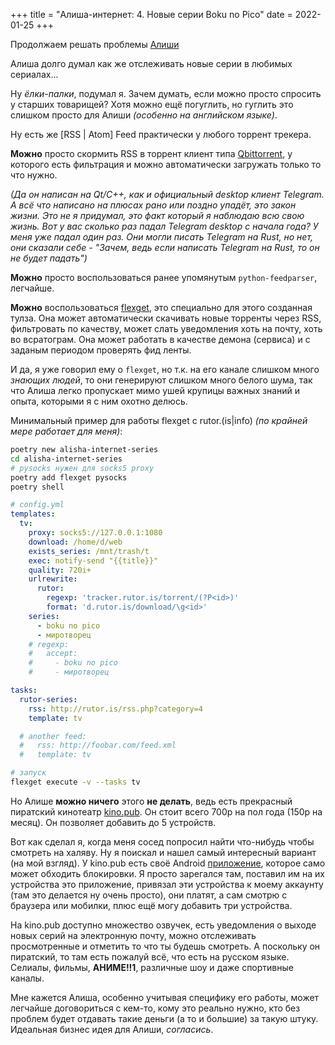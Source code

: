 +++
title = "Алиша-интернет: 4. Новые серии Boku no Pico"
date = 2022-01-25
+++

Продолжаем решать проблемы [Алиши](https://twitch.tv/ucsm)

Алиша долго думал как же отслеживать новые серии в любимых сериалах...

Ну *ёлки-палки*, подумал я. Зачем думать, если можно просто спросить у старших товарищей? Хотя можно ещё погуглить, но гуглить это слишком просто для Алиши *(особенно на английском языке)*.

Ну есть же [RSS | Atom] Feed практически у любого торрент трекера.

**Можно** просто скормить RSS в торрент клиент типа [Qbittorrent](https://www.qbittorrent.org), у которого есть фильтрация и можно автоматически загружать только то что нужно. 

*(Да он написан на Qt/C++, как и официальный desktop клиент Telegram. А всё что написано на плюсах рано или поздно упадёт, это закон жизни. Это не я придумал, это факт который я наблюдаю всю свою жизнь. Вот у вас сколько раз падал Telegram desktop с начала года? У меня уже падал один раз. Они могли писать Telegram на Rust, но нет, они сказали себе - "Зачем, ведь если написать Telegram на Rust, то он не будет падать")*

**Можно** просто воспользоваться ранее упомянутым `python-feedparser`, легчайше.

**Можно** воспользоваться [flexget](https://flexget.com), это специально для этого созданная тулза. Она может автоматически скачивать новые торренты через RSS, фильтровать по качеству, может слать уведомления хоть на почту, хоть во всратограм. Она может работать в качестве демона (сервиса) и с заданым периодом проверять фид ленты.

И да, я уже говорил ему о `flexget`, но т.к. на его канале слишком много *знающих людей*, то они генерируют слишком много белого шума, так что Алиша легко пропускает мимо ушей крупицы важных знаний и опыта, которыми я с ним охотно делюсь.

Минимальный пример для работы flexget c rutor.(is|info) *(по крайней мере работает для меня)*:
```sh
poetry new alisha-internet-series
cd alisha-internet-series
# pysocks нужен для socks5 proxy
poetry add flexget pysocks
poetry shell
```
```yaml
# config.yml
templates:
  tv:
    proxy: socks5://127.0.0.1:1080
    download: /home/d/web 
    exists_series: /mnt/trash/t
    exec: notify-send "{{title}}"
    quality: 720i+
    urlrewrite: 
      rutor:
        regexp: 'tracker.rutor.is/torrent/(?P<id>)' 
        format: 'd.rutor.is/download/\g<id>'
    series:
      - boku no pico
      - миротворец
    # regexp:
    #   accept:
    #     - boku no pico
    #     - миротворец

tasks:
  rutor-series:
    rss: http://rutor.is/rss.php?category=4
    template: tv

  # another feed:
  #   rss: http://foobar.com/feed.xml
  #   template: tv
```
```sh
# запуск
flexget execute -v --tasks tv
```
Но Алише **можно ничего** этого **не делать**, ведь есть прекрасный пиратский кинотеатр [kino.pub](https://kino.pub). Он стоит всего 700р на пол года (150р на месяц). Он позволяет добавить до 5 устройств.

Вот как сделал я, когда меня сосед попросил найти что-нибудь чтобы смотреть на халяву. Ну я поискал и нашел самый интересный вариант (на мой взгляд). У kino.pub есть своё Android [приложение](https://kpdl.cc/k.apk), которое само может обходить блокировки. Я просто зарегался там, поставил им на их устройства это приложение, привязал эти устройства к моему аккаунту (там это делается ну очень просто), они платят, а сам смотрю с браузера или мобилки, плюс ещё могу добавить три устройства.

На kino.pub доступно множество озвучек, есть уведомления о выходе новых серий на электронную почту, можно отслеживать просмотренные и отметить то что ты будешь смотреть. А поскольку он пиратский, то там есть пожалуй всё, что есть на русском языке. Селиалы, фильмы, **АНИМЕ!!1**, различные шоу и даже спортивные каналы.

Мне кажется Алиша, особенно учитывая специфику его работы, может легчайше договориться с кем-то, кому это реально нужно, кто без проблем будет отдавать такие деньги (а то и большие) за такую штуку. Идеальная бизнес идея для Алиши, *согласись*.
